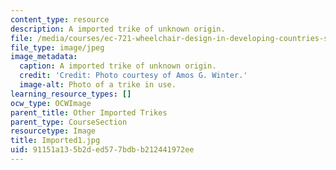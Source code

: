 ```yaml
---
content_type: resource
description: A imported trike of unknown origin.
file: /media/courses/ec-721-wheelchair-design-in-developing-countries-spring-2009/91151a135b2ded577bdbb212441972ee_Imported1.jpg
file_type: image/jpeg
image_metadata:
  caption: A imported trike of unknown origin.
  credit: 'Credit: Photo courtesy of Amos G. Winter.'
  image-alt: Photo of a trike in use.
learning_resource_types: []
ocw_type: OCWImage
parent_title: Other Imported Trikes
parent_type: CourseSection
resourcetype: Image
title: Imported1.jpg
uid: 91151a13-5b2d-ed57-7bdb-b212441972ee
---
```

